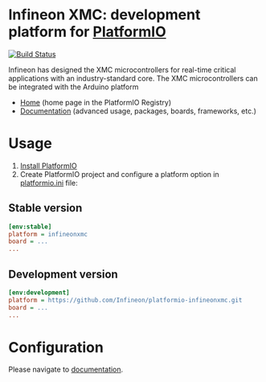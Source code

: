 # Infineon XMC: development platform for [PlatformIO](https://platformio.org)

[![Build Status](https://github.com/Infineon/platformio-infineonxmc/workflows/Examples/badge.svg)](https://github.com/Infineon/platformio-infineonxmc/actions)

Infineon has designed the XMC microcontrollers for real-time critical applications with an industry-standard core. The XMC microcontrollers can be integrated with the Arduino platform

* [Home](https://registry.platformio.org/platforms/infineon/infineonxmc) (home page in the PlatformIO Registry)
* [Documentation](https://docs.platformio.org/page/platforms/infineonxmc.html) (advanced usage, packages, boards, frameworks, etc.)

# Usage

1. [Install PlatformIO](https://platformio.org)
2. Create PlatformIO project and configure a platform option in [platformio.ini](https://docs.platformio.org/page/projectconf.html) file:

## Stable version

```ini
[env:stable]
platform = infineonxmc
board = ...
...
```

## Development version

```ini
[env:development]
platform = https://github.com/Infineon/platformio-infineonxmc.git
board = ...
...
```

# Configuration

Please navigate to [documentation](https://docs.platformio.org/page/platforms/infineonxmc.html).

